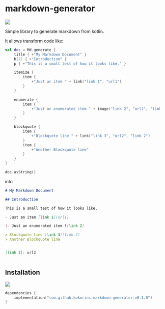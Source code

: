 # markdown-generator

[![](https://jitpack.io/v/kokorins/markdown-generator.svg)](https://jitpack.io/#kokorins/markdown-generator)

Simple library to generate markdown from kotlin.

It allows transform code like:

```kotlin
val doc = Md.generate {
    title { +"My Markdown Document" }
    h(2) { +"Introduction" }
    p { +"This is a small test of how it looks like." }

    itemize {
        item {
            +"Just an item " + link("link 1", "url1")
        }
    }

    enumerate {
        item {
            +"Just an enumerated item " + image("link 2", "url2", "link 2")
        }
    }

    blockquote {
        item {
            +"Blockquote line " + link("link 3", "url2", "link 2")
        }
        item {
            +"Another Blockquote line"
        }
    }
}

doc.asString()
```

into

```markdown
# My Markdown Document

## Introduction

This is a small test of how it looks like.

- Just an item [link 1](url1)

1. Just an enumerated item ![link 2]

> Blockquote line [link 3][link 2]
> Another Blockquote line


[link 2]: url2
            
```

## Installation

[![](https://jitpack.io/v/kokorins/markdown-generator.svg)](https://jitpack.io/#kokorins/markdown-generator)

```kotlin
dependencies {
    implementation("com.github.kokorins:markdown-generator:v0.1.0")
}
```

